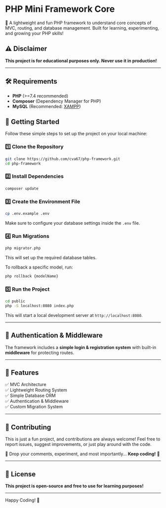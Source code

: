 # PHP Mini Framework Core

🚀 A lightweight and fun PHP framework to understand core concepts of MVC, routing, and database management. Built for learning, experimenting, and growing your PHP skills!

## ⚠️ Disclaimer
**This project is for educational purposes only. Never use it in production!**

---

## 🛠️ Requirements
- **PHP** (>=7.4 recommended)
- **Composer** (Dependency Manager for PHP)
- **MySQL** (Recommended: [XAMPP](https://www.apachefriends.org/))

## 🚀 Getting Started
Follow these simple steps to set up the project on your local machine:

### 1️⃣ Clone the Repository
```sh
git clone https://github.com/cva67/php-framework.git
cd php-framework
```

### 2️⃣ Install Dependencies
```sh
composer update
```

### 3️⃣ Create the Environment File
```sh
cp .env.example .env
```
Make sure to configure your database settings inside the `.env` file.

### 4️⃣ Run Migrations
```sh
php migrator.php
```
This will set up the required database tables.

To rollback a specific model, run:
```sh
php rollback {modelName}
```

### 5️⃣ Run the Project
```sh
cd public
php -S localhost:8080 index.php
```
This will start a local development server at `http://localhost:8080`.

---

## 🔐 Authentication & Middleware
The framework includes a **simple login & registration system** with built-in **middleware** for protecting routes.

---

## 🎉 Features
✅ MVC Architecture  
✅ Lightweight Routing System  
✅ Simple Database ORM  
✅ Authentication & Middleware  
✅ Custom Migration System  

---

## 🤝 Contributing
This is just a fun project, and contributions are always welcome! Feel free to report issues, suggest improvements, or just play around with the code.

💬 Drop your comments, experiment, and most importantly... **Keep coding!** 🚀

---

## 📜 License
**This project is open-source and free to use for learning purposes!**

---

Happy Coding! 🎯

